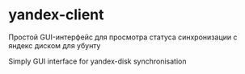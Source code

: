 yandex-client
=============

Простой GUI-интерфейс для просмотра статуса синхронизации с яндекс диском для убунту

Simply GUI interface for yandex-disk synchronisation

